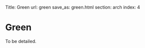 Title: Green
url: green
save_as: green.html
section: arch
index: 4

Green
==========
To be detailed.
